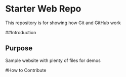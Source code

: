 # Starter Web Repo

This repository is for showing how Git and GitHub work

##Introduction

## Purpose

Sample website with plenty of files for demos

#How to Contribute
